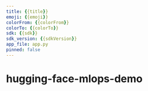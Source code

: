 ```yaml
---
title: {{title}}
emoji: {{emoji}}
colorFrom: {{colorFrom}}
colorTo: {{colorTo}}
sdk: {{sdk}}
sdk_version: {{sdkVersion}}
app_file: app.py
pinned: false
---
```


# hugging-face-mlops-demo
